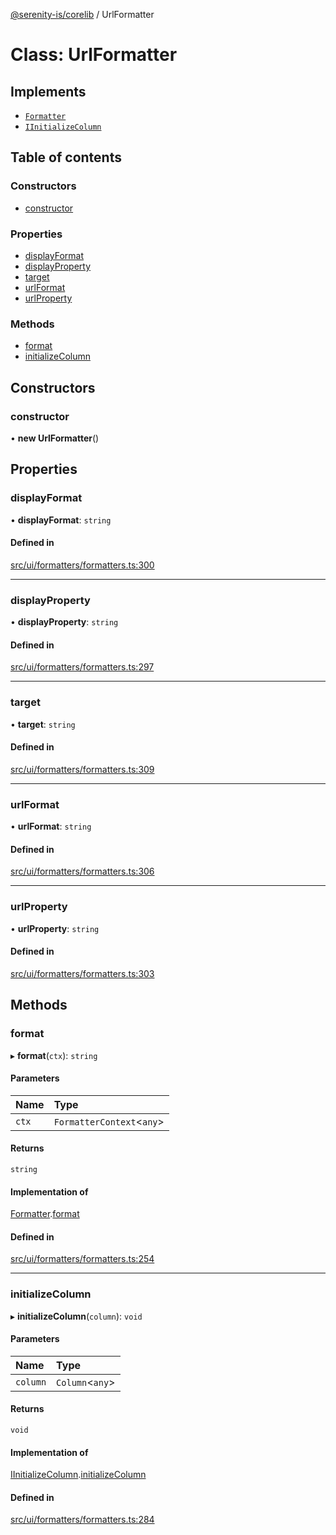 [@serenity-is/corelib](../README.md) / UrlFormatter

# Class: UrlFormatter

## Implements

- [`Formatter`](../interfaces/Formatter.md)
- [`IInitializeColumn`](IInitializeColumn.md)

## Table of contents

### Constructors

- [constructor](UrlFormatter.md#constructor)

### Properties

- [displayFormat](UrlFormatter.md#displayformat)
- [displayProperty](UrlFormatter.md#displayproperty)
- [target](UrlFormatter.md#target)
- [urlFormat](UrlFormatter.md#urlformat)
- [urlProperty](UrlFormatter.md#urlproperty)

### Methods

- [format](UrlFormatter.md#format)
- [initializeColumn](UrlFormatter.md#initializecolumn)

## Constructors

### constructor

• **new UrlFormatter**()

## Properties

### displayFormat

• **displayFormat**: `string`

#### Defined in

[src/ui/formatters/formatters.ts:300](https://github.com/serenity-is/serenity/blob/master/packages/corelib/src/ui/formatters/formatters.ts#L300)

___

### displayProperty

• **displayProperty**: `string`

#### Defined in

[src/ui/formatters/formatters.ts:297](https://github.com/serenity-is/serenity/blob/master/packages/corelib/src/ui/formatters/formatters.ts#L297)

___

### target

• **target**: `string`

#### Defined in

[src/ui/formatters/formatters.ts:309](https://github.com/serenity-is/serenity/blob/master/packages/corelib/src/ui/formatters/formatters.ts#L309)

___

### urlFormat

• **urlFormat**: `string`

#### Defined in

[src/ui/formatters/formatters.ts:306](https://github.com/serenity-is/serenity/blob/master/packages/corelib/src/ui/formatters/formatters.ts#L306)

___

### urlProperty

• **urlProperty**: `string`

#### Defined in

[src/ui/formatters/formatters.ts:303](https://github.com/serenity-is/serenity/blob/master/packages/corelib/src/ui/formatters/formatters.ts#L303)

## Methods

### format

▸ **format**(`ctx`): `string`

#### Parameters

| Name | Type |
| :------ | :------ |
| `ctx` | `FormatterContext`<`any`\> |

#### Returns

`string`

#### Implementation of

[Formatter](../interfaces/Formatter.md).[format](../interfaces/Formatter.md#format)

#### Defined in

[src/ui/formatters/formatters.ts:254](https://github.com/serenity-is/serenity/blob/master/packages/corelib/src/ui/formatters/formatters.ts#L254)

___

### initializeColumn

▸ **initializeColumn**(`column`): `void`

#### Parameters

| Name | Type |
| :------ | :------ |
| `column` | `Column`<`any`\> |

#### Returns

`void`

#### Implementation of

[IInitializeColumn](IInitializeColumn.md).[initializeColumn](IInitializeColumn.md#initializecolumn)

#### Defined in

[src/ui/formatters/formatters.ts:284](https://github.com/serenity-is/serenity/blob/master/packages/corelib/src/ui/formatters/formatters.ts#L284)
